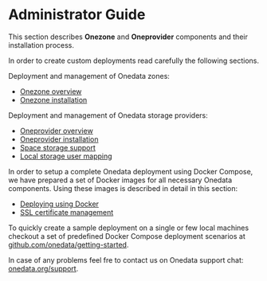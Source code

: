 # Administrator Guide

This section describes **Onezone** and **Oneprovider** components and their installation process. 

In order to create custom deployments read carefully the following sections.

Deployment and management of Onedata zones:
* [Onezone overview](administering_onedata/onezone_overview.md)
* [Onezone installation](administering_onedata/onezone_installation.md)

Deployment and management of Onedata storage providers:
* [Oneprovider overview](administering_onedata/provider_overview.md)
* [Oneprovider installation](administering_onedata/provider_installation.md)
* [Space storage support](administering_onedata/provider_space_support.md)
* [Local storage user mapping](administering_onedata/luma.md)

In order to setup a complete Onedata deployment using Docker Compose, we have prepared a set of Docker images for all necessary Onedata components. Using these images is described in detail in this section:
* [Deploying using Docker](running_onedata/docker/pre_onedata_docker.md)
* [SSL certificate management](administering_onedata/ssl_certificate_management.md)

To quickly create a sample deployment on a single or few local machines checkout a set of predefined Docker Compose deployment scenarios at [github.com/onedata/getting-started](https://github.com/onedata/getting-started).




In case of any problems feel fre to contact us on Onedata support chat: [onedata.org/support](https://onedata.org/support).
